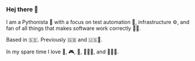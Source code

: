 ### Hej there 👋

I am a Pythonista 🐍 with a focus on test automation 🧪, infrastructure ⚙️, and fan of all things that makes software work correctly 👨‍💻. 

Based in 🇸🇪. Previously 🇬🇧 and 🇺🇸🌁.

In my spare time I love 🥋, 🎮, 🏃, 🏋🏼‍♀️, and 👨🏻‍🍳.
